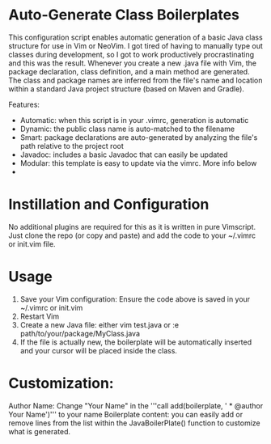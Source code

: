 # Auto-Generate Class Boilerplates
This configuration script enables automatic generation of a basic Java class structure for use in Vim or NeoVim. I got tired of having to manually type out classes during development, so I got to work productively procrastinating and this was the result. Whenever you create a new .java file with Vim, the package declaration, class definition, and a main method are generated. The class and package names are inferred from the file's name and location within a standard Java project structure (based on Maven and Gradle).

Features:
- Automatic: when this script is in your .vimrc, generation is automatic
- Dynamic: the public class name is auto-matched to the filename
- Smart: package declarations are auto-generated by analyzing the file's path relative to the project root
- Javadoc: includes a basic Javadoc that can easily be updated
- Modular: this template is easy to update via the vimrc. More info below
-
# Instillation and Configuration
No additional plugins are required for this as it is written in pure Vimscript. Just clone the repo (or copy and paste) and add the code to your ~/.vimrc or init.vim file.

# Usage
1. Save your Vim configuration: Ensure the code above is saved in your ~/.vimrc or init.vim
2. Restart Vim
3. Create a new Java file: either vim test.java or :e path/to/your/package/MyClass.java
4. If the file is actually new, the boilerplate will be automatically inserted and your cursor will be placed inside the class.

# Customization:
Author Name: Change "Your Name" in the '''call add(boilerplate, ' * @author Your Name')''' to your name
Boilerplate content: you can easily add or remove lines from the list within the JavaBoilerPlate() function to customize what is generated.

